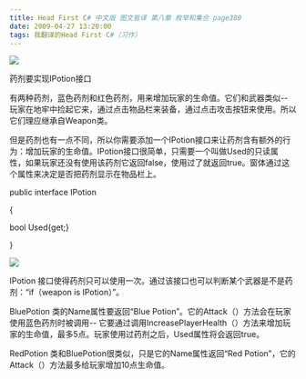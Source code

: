 ```yaml
---
title: Head First C# 中文版 图文皆译 第八章 枚举和集合 page380
date: 2009-04-27 13:20:00
tags: 我翻译的Head First C#（习作）
---
```

![](https://p-blog.csdn.net/images/p_blog_csdn_net/cuipengfei1/EntryImages/20090427/2009-04-27_13-02-54.jpg)

药剂要实现IPotion接口

  

有两种药剂，蓝色药剂和红色药剂，用来增加玩家的生命值。它们和武器类似--
玩家在地牢中捡起它来，通过点击物品栏来装备，通过点击攻击按钮来使用。所以它们理应继承自Weapon类。

  

但是药剂也有一点不同，所以你需要添加一个IPotion接口来让药剂含有额外的行为：增加玩家的生命值。IPotion接口很简单，只需要一个叫做Used的只读属
性，如果玩家还没有使用该药剂它返回false，使用过了就返回true。窗体通过这个属性来决定是否把药剂显示在物品栏上。

  

public interface IPotion

{

bool Used{get;}

}

  

![](https://p-blog.csdn.net/images/p_blog_csdn_net/cuipengfei1/EntryImages/20090427/2009-04-27_13-14-28.jpg)

IPotion  接口使得药剂只可以使用一次。通过该接口也可以判断某个武器是不是药剂：“if（weapon is IPotion）”。

  

BluePotion  类的Name属性要返回“Blue Potion”。它的Attack（）方法会在玩家使用蓝色药剂时被调用--
它要通过调用IncreasePlayerHealth（）方法来增加玩家的生命值，最多5点。玩家使用过药剂之后，Used属性将会返回true。

  

RedPotion  类和BluePotion很类似，只是它的Name属性返回“Red Potion”，它的Attack（）方法最多给玩家增加10点生命值。



